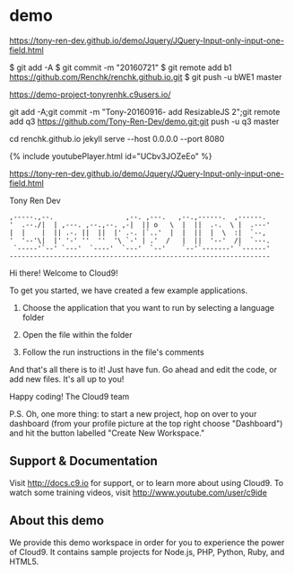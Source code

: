 # demo


https://tony-ren-dev.github.io/demo/Jquery/JQuery-Input-only-input-one-field.html






$ git add -A
$ git commit -m "20160721" 
$ git remote add b1 https://github.com/Renchk/renchk.github.io.git
$ git push -u bWE1 master  




https://demo-project-tonyrenhk.c9users.io/



git add -A;git commit -m "Tony-20160916- add ResizableJS 2";git remote add q3 https://github.com/Tony-Ren-Dev/demo.git;git push -u q3 master


cd renchk.github.io
jekyll serve --host 0.0.0.0 --port 8080

<script src="https://gist.github.com/TonyRenHK/0e55710db054e697e2bd92de56328c53.js"></script>



{% include youtubePlayer.html id="UCbv3JOZeEo" %}

https://tony-ren-dev.github.io/demo/Jquery/JQuery-Input-only-input-one-field.html

Tony Ren Dev












    ,-----.,--.                  ,--. ,---.   ,--.,------.  ,------.
    '  .--./|  | ,---. ,--.,--. ,-|  || o   \  |  ||  .-.  \ |  .---'
    |  |    |  || .-. ||  ||  |' .-. |`..'  |  |  ||  |  \  :|  `--, 
    '  '--'\|  |' '-' ''  ''  '\ `-' | .'  /   |  ||  '--'  /|  `---.
     `-----'`--' `---'  `----'  `---'  `--'    `--'`-------' `------'
    ----------------------------------------------------------------- 


Hi there! Welcome to Cloud9!

To get you started, we have created a few example applications.

1) Choose the application that you want to run by selecting a language folder

2) Open the file within the folder

3) Follow the run instructions in the file's comments
    
And that's all there is to it! Just have fun. Go ahead and edit the code, 
or add new files. It's all up to you! 

Happy coding!
The Cloud9 team

P.S. Oh, one more thing: to start a new project, hop on over to your 
dashboard (from your profile picture at the top right choose "Dashboard") 
and hit the button labelled "Create New Workspace."


## Support & Documentation

Visit http://docs.c9.io for support, or to learn more about using Cloud9. 
To watch some training videos, visit http://www.youtube.com/user/c9ide

## About this demo

We provide this demo workspace in order for you to experience the power of Cloud9. 
It contains sample projects for Node.js, PHP, Python, Ruby, and HTML5.

